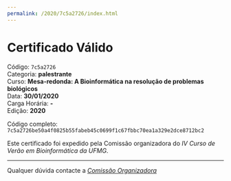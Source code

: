 ```yaml
---
permalink: /2020/7c5a2726/index.html
---
```


# Certificado Válido

Código: `7c5a2726`<br>
Categoria: **palestrante**<br>
Curso: **Mesa-redonda: A Bioinformática na resolução de problemas biológicos**<br>
Data: **30/01/2020**<br>
Carga Horária: **-**<br>
Edição: **2020**<br>


Código completo: `7c5a2726be50a4f0825b55fabeb45c0699f1c67fbbc70ea1a329e2dce8712bc2`


Este certificado foi expedido pela Comissão organizadora do *IV Curso de Verão em Bioinformática da UFMG*.

----

Qualquer dúvida contacte a [_Comissão Organizadora_](<mailto:cursobioinfoufmg@gmail.com$subject=[Certificados]>)

